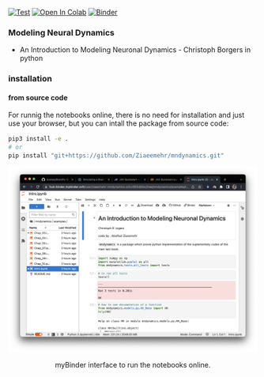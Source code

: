 [![Test](https://github.com/Ziaeemehr/mndynamics/actions/workflows/tests.yml/badge.svg)](https://github.com/Ziaeemehr/mndynamics/actions/workflows/tests.yml)
<a href="https://colab.research.google.com/github/Ziaeemehr/mndynamics/blob/main/mndynamics/examples/Intro.ipynb" target="_parent"><img src="https://colab.research.google.com/assets/colab-badge.svg" alt="Open In Colab"/></a>
[![Binder](https://mybinder.org/badge_logo.svg)](https://mybinder.org/v2/gh/Ziaeemehr/mndynamics/main?labpath=mndynamics%2Fexamples%2FIntro.ipynb)

### Modeling Neural Dynamics
-  An Introduction to Modeling Neuronal Dynamics - Christoph Borgers in python

### installation

<!-- #### from pip
```sh
pip3 install mndynamics
``` -->

#### from source code
For runnig the notebooks online, there is no need for installation and just 
use your browser, but you can intall the package 
from source code:

```sh
pip3 install -e .
# or
pip install "git+https://github.com/Ziaeemehr/mndynamics.git"
```


![Cover](https://github.com/Ziaeemehr/mndynamics/blob/main/image.png )
<p align="center">
 myBinder interface to run the notebooks online. 
</p>


